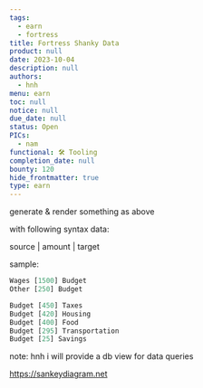 ```yaml
---
tags:
  - earn
  - fortress
title: Fortress Shanky Data
product: null
date: 2023-10-04
description: null
authors:
  - hnh
menu: earn
toc: null
notice: null
due_date: null
status: Open
PICs:
  - nam
functional: 🛠️ Tooling
completion_date: null
bounty: 120
hide_frontmatter: true
type: earn
---
```


generate & render something as above

with following syntax data:

source | amount | target

sample:

```jsx
Wages [1500] Budget
Other [250] Budget

Budget [450] Taxes
Budget [420] Housing
Budget [400] Food
Budget [295] Transportation
Budget [25] Savings
```

note: hnh i will provide a db view for data queries

https://sankeydiagram.net
